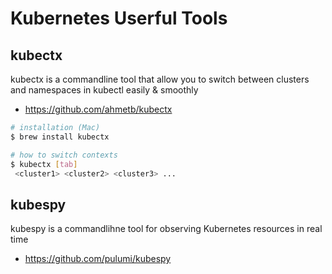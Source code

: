 # Kubernetes Userful Tools

## kubectx
kubectx is a commandline tool that allow you to switch between clusters and namespaces in kubectl easily & smoothly
- https://github.com/ahmetb/kubectx

```sh
# installation (Mac)
$ brew install kubectx

# how to switch contexts
$ kubectx [tab]
 <cluster1> <cluster2> <cluster3> ...
```

## kubespy
kubespy is a commandlihne tool for observing Kubernetes resources in real time
- https://github.com/pulumi/kubespy

